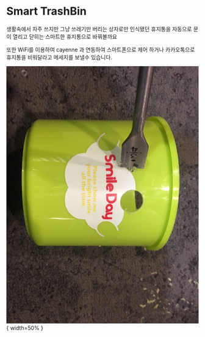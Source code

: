 # Smart TrashBin

생활속에서 자주 쓰지만 그냥 쓰레기만 버리는 상자로만 인식됐던 휴지통을 자동으로 문이 열리고 닫히는 스마트한 휴지통으로 바꿔볼까요 

또한 WiFi를 이용하여 cayenne 과 연동하여 스마트폰으로 제어 하거나 카카오톡으로 휴지통을 비워달라고 메세지를 보낼수 있습니다. 

![drawing](./image/9202039135779.jpg){ width=50% }
